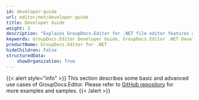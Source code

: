 ```yaml
---
id: developer-guide
url: editor/net/developer-guide
title: Developer Guide
weight: 3
description: "Explains GroupDocs.Editor for .NET file editor features and shows how to edit Word, XML and text documents, Excel spread sheets, PowerPoint presentations inside your .NET applications"
keywords: GroupDocs.Editor Developer Guide, GroupDocs.Editor .NET Developer Guide, GroupDocs.Editor Developer Guide C#, Using GroupDocs.Editor for .NET, GroupDocs.Editor for .NET use cases
productName: GroupDocs.Editor for .NET
hideChildren: False
structuredData:
    showOrganization: True
---
```

{{< alert style="info" >}}
This section describes some basic and advanced use cases of GroupDocs.Editor. Please refer to [GitHub repository](https://github.com/groupdocs-editor/GroupDocs.Editor-for-.NET) for more examples and samples.
{{< /alert >}}
